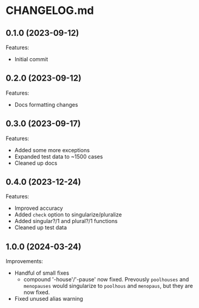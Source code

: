 # CHANGELOG.md

## 0.1.0 (2023-09-12)

Features:

  - Initial commit

## 0.2.0 (2023-09-12)

Features:

  - Docs formatting changes

## 0.3.0 (2023-09-17)

Features:

  - Added some more exceptions
  - Expanded test data to ~1500 cases
  - Cleaned up docs

## 0.4.0 (2023-12-24)

Features:

  - Improved accuracy
  - Added `check` option to singularize/pluralize
  - Added singular?/1 and plural?/1 functions
  - Cleaned up test data

## 1.0.0 (2024-03-24)

Improvements:

  - Handful of small fixes
    - compound '-house'/'-pause' now fixed. Prevously `poolhouses` and `menopauses` would singularize to `poolhous` and `menopaus`, but they are now fixed.
  - Fixed unused alias warning
